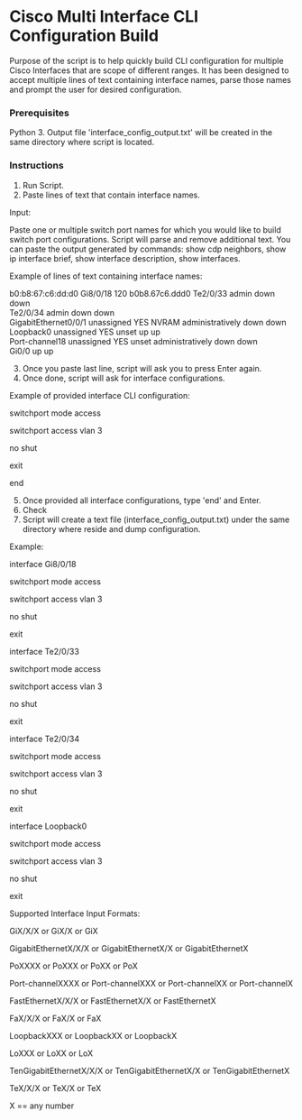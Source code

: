 # Cisco Multi Interface CLI Configuration Build

Purpose of the script is to help quickly build CLI configuration for multiple Cisco Interfaces that are scope of different ranges. It has been designed to accept multiple lines of text containing interface names, parse those names and prompt the user for desired configuration. 

### Prerequisites

Python 3.
Output file 'interface_config_output.txt' will be created in the same directory where script is located.


### Instructions

1.	Run Script. 
2.	Paste lines of text that contain interface names.

Input:

Paste one or multiple switch port names for which you would like to build 
switch port configurations. Script will parse and remove additional text. 
You can paste the output generated by commands: show cdp neighbors, show ip interface brief, show interface description, show interfaces.

Example of lines of text containing interface names:

b0:b8:67:c6:dd:d0   Gi8/0/18       120                        b0b8.67c6.ddd0
Te2/0/33                       admin down     down    
Te2/0/34                       admin down     down  
GigabitEthernet0/0/1   unassigned      YES NVRAM  administratively down down   
Loopback0              unassigned      YES unset  up                    up  
Port-channel18         unassigned      YES unset  administratively down down  
Gi0/0                          up             up  

3. Once you paste last line, script will ask you to press Enter again. 
4. Once done, script will ask for interface configurations. 

Example of provided interface CLI configuration:

switchport mode access

switchport access vlan 3

no shut

exit

end

5. Once provided all interface configurations, type 'end' and Enter. 
6. Check 
7. Script will create a text file (interface_config_output.txt) under the same directory where reside and dump configuration. 

Example:

interface Gi8/0/18

switchport mode access

switchport access vlan 3

no shut

exit

interface Te2/0/33

switchport mode access

switchport access vlan 3

no shut

exit

interface Te2/0/34

switchport mode access

switchport access vlan 3

no shut

exit

interface Loopback0

switchport mode access

switchport access vlan 3

no shut

exit

Supported Interface Input Formats:

GiX/X/X or GiX/X or GiX

GigabitEthernetX/X/X or GigabitEthernetX/X or GigabitEthernetX

PoXXXX or PoXXX or PoXX or PoX

Port-channelXXXX or Port-channelXXX or Port-channelXX or Port-channelX

FastEthernetX/X/X or FastEthernetX/X or FastEthernetX

FaX/X/X or FaX/X or FaX

LoopbackXXX or LoopbackXX or LoopbackX

LoXXX or LoXX or LoX

TenGigabitEthernetX/X/X or TenGigabitEthernetX/X or TenGigabitEthernetX

TeX/X/X or TeX/X or TeX

X == any number
